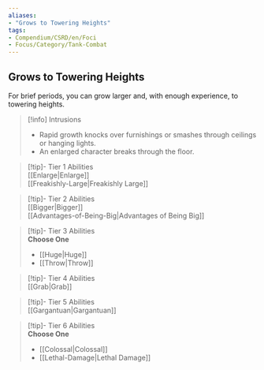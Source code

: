 ```yaml
---
aliases:
- "Grows to Towering Heights"
tags:
- Compendium/CSRD/en/Foci
- Focus/Category/Tank-Combat
---
```


  
## Grows to Towering Heights  
For brief periods, you can grow larger and, with enough experience, to towering heights.  

>[!info] Intrusions  
>- Rapid growth knocks over furnishings or smashes through ceilings or hanging lights.  
>- An enlarged character breaks through the floor.  


>[!tip]- Tier 1 Abilities  
> [[Enlarge|Enlarge]]  
> [[Freakishly-Large|Freakishly Large]]  


>[!tip]- Tier 2 Abilities  
> [[Bigger|Bigger]]  
> [[Advantages-of-Being-Big|Advantages of Being Big]]  


>[!tip]- Tier 3 Abilities  
> **Choose One**  
>- [[Huge|Huge]]  
>- [[Throw|Throw]]  


>[!tip]- Tier 4 Abilities  
> [[Grab|Grab]]  


>[!tip]- Tier 5 Abilities  
> [[Gargantuan|Gargantuan]]  


>[!tip]- Tier 6 Abilities  
> **Choose One**  
>- [[Colossal|Colossal]]  
>- [[Lethal-Damage|Lethal Damage]]
